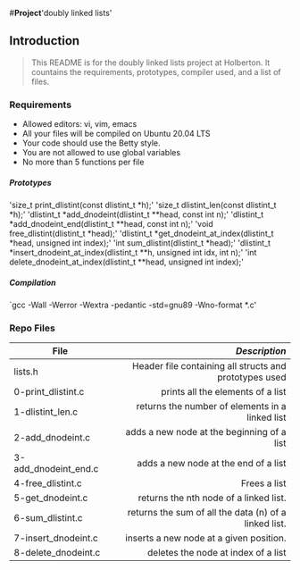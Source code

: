 #**Project**'doubly linked lists'

## Introduction
> This README is for the doubly linked lists project at Holberton. It countains the requirements, prototypes, compiler used, and a list of files.

### Requirements
- Allowed editors: vi, vim, emacs
- All your files will be compiled on Ubuntu 20.04 LTS
- Your code should use the Betty style.
- You are not allowed to use global variables
- No more than 5 functions per file

##### Prototypes
'size_t print_dlistint(const dlistint_t *h);'
'size_t dlistint_len(const dlistint_t *h);'
'dlistint_t *add_dnodeint(dlistint_t **head, const int n);'
'dlistint_t *add_dnodeint_end(dlistint_t **head, const int n);'
'void free_dlistint(dlistint_t *head);'
'dlistint_t *get_dnodeint_at_index(dlistint_t *head, unsigned int index);'
'int sum_dlistint(dlistint_t *head);'
'dlistint_t *insert_dnodeint_at_index(dlistint_t **h, unsigned int idx, int n);'
'int delete_dnodeint_at_index(dlistint_t **head, unsigned int index);'

##### Compilation
`gcc -Wall -Werror -Wextra -pedantic -std=gnu89 -Wno-format *.c'

### Repo Files
| **File** | *__Description__* |
|----------|----------------:|
|lists.h|Header file containing all structs and prototypes used|
|0-print_dlistint.c|prints all the elements of a list|
|1-dlistint_len.c|returns the number of elements in a linked list|
|2-add_dnodeint.c|adds a new node at the beginning of a list|
|3-add_dnodeint_end.c|adds a new node at the end of a list|
|4-free_dlistint.c|Frees a list|
|5-get_dnodeint.c|returns the nth node of a linked list.|
|6-sum_dlistint.c|returns the sum of all the data (n) of a linked list.|
|7-insert_dnodeint.c|inserts a new node at a given position.|
|8-delete_dnodeint.c|deletes the node at index of a list|
